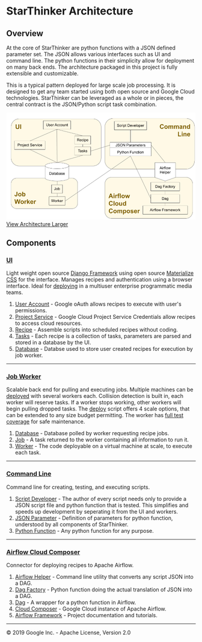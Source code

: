 # StarThinker Architecture
  
## Overview

At the core of StarThinker are python functions with a JSON defined parameter set.  The JSON allows
various interfaces such as UI and command line.  The python functions in their simplicity allow
for deployment on many back ends.  The architecture packaged in this project is fully extensible and
customizable.

This is a typical pattern deployed for large scale job processing.  It is designed to get any team started using 
both open source and Google Cloud technologies.  StarThinker can be leveraged as a whole or in pieces, the central
contract is the JSON/Python script task combination.


![Architecture](images/architecture.png)
[View Architecture Larger](images/architecture.png)


## Components

### [UI](../starthinker_ui) 

Light weight open source [Django Framework](https://www.djangoproject.com/) using open source [Materialize CSS](https://materializecss.com/) for the interface. Manages recipes and authentication using a browser interface.  Ideal for [deploying](deploy_enterprise.md) in a multiuser enterprise programmatic media teams.

   1. [User Account](cloud_client_web.md) - Google oAuth allows recipes to execute with user's permissions.
   1. [Project Service](cloud_service.md) - Google Cloud Project Service Credentials allow recipes to access cloud resources.
   1. [Recipe](ui_recipe.md) - Assemble scripts into scheduled recipes without coding.
   1. [Tasks](recipe.md) - Each recipe is a collection of tasks, parameters are parsed and stored in a database by the UI.
   1. [Database](cheat_sheet.md#production) - Databse used to store user created recipes for execution by job worker.

---

### [Job Worker](../starthinker_ui/recipe/management/commands/job_worker.py)

Scalable back end for pulling and executing jobs. Multiple machines can be [deployed](deploy_enterprise.md) with several workers each.  Collision detection is built in, each worker will reserve tasks.  If a worker stops working, other workers will begin pulling dropped tasks.  The [deploy](../install/deploy.sh) script offers 4 scale options, that can be extended to any size budget permitting.  The worker has [full test coverage](../starthinker_ui/recipe/tests.py) for safe maintenance.

   1. [Database](cheat_sheet.md#production) - Database polled by worker requesting recipe jobs.
   1. [Job](../starthinker_ui/recipe/models.py) - A task returned to the worker containing all information to run it.
   1. [Worker](../starthinker_ui/recipe/management/commands/job_worker.py) - The code deployable on a virtual machine at scale, to execute each task.


---

### [Command Line](deploy_developer.md) 

Command line for creating, testing, and executing scripts.

   1. [Script Developer](task.md) - The author of every script needs only to provide a JSON script file and python function that is tested.  This simplifies and speeds up development by seperating it from the UI and workers.
   1. [JSON Parameter](recipe.md) - Definition of parameters for python function, understood by all components of StarThinker.
   1. [Python Function](task.md) - Any python function for any purpose.

---

### [Airflow Cloud Composer](deploy_airflow.md) 

Connector for deploying recipes to Apache Airflow.

   1. [Airflow Helper](starthinker_airflow/helper.py) - Command line utility that converts any script JSON into a DAG.
   1. [Dag Factory](starthinker_airflow/factory.py) - Python function doing the actual translation of JSON into a DAG.
   1. [Dag](https://cloud.google.com/composer/docs/how-to/using/writing-dags) - A wrapper for a python function in Airflow.
   1. [Cloud Composer](https://cloud.google.com/composer/) - Google Cloud instance of Apache Airflow.
   1. [Airflow Framework](https://airflow.apache.org/) - Project documentation and tutorials.

---
&copy; 2019 Google Inc. - Apache License, Version 2.0
